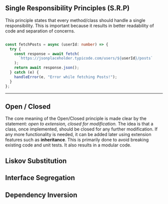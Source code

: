 ## Single Responsibility Principles (S.R.P)
This principle states that every method/class should handle a single responsibility. This is important because it results in better readability of code and separation of concerns.
```typescript title:single-responsability.ts

const fetchPosts = async (userId: number) => {
  try {
    const response = await fetch(
      `https://jsonplaceholder.typicode.com/users/${userId}/posts`
    );
    return await response.json();
  } catch (e) {
    handleError(e, "Error while fetching Posts!");
  }
};
```
---
## Open / Closed

The core meaning of the Open/Closed principle is made clear by the statement: 
*open to extension, closed for modification.*
The idea is that a class, once implemented, should be closed for any further modification. If any more functionality is needed, it can be added later using extension features such as **inheritance**. This is primarily done to avoid breaking existing code and unit tests. It also results in a modular code.

## Liskov Substitution 

## Interface Segregation

## Dependency Inversion
